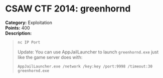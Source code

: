 # CSAW CTF 2014: greenhornd

**Category:** Exploitation\
**Points:** 400\
**Description:**

> ```bash
> nc IP Port
> ```
>
> Update: You can use AppJailLauncher to launch `greenhornd.exe` just like the game server does with:
>
> ```
> AppJailLauncher.exe /network /key:key /port:9998 /timeout:30 greenhornd.exe
> ```
